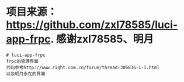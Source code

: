# 项目来源：https://github.com/zxl78585/luci-app-frpc. 感谢zxl78585、明月
	# luci-app-frpc
	frpc的管理界面
	代码参考http://www.right.com.cn/forum/thread-306836-1-1.html
	以及明月永在的界面
